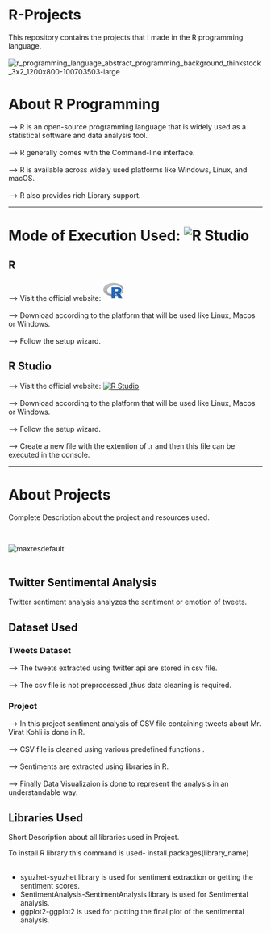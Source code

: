 # R-Projects
This repository contains the projects that I made in the R programming language.<br><br>
![r_programming_language_abstract_programming_background_thinkstock_3x2_1200x800-100703503-large](https://github.com/madhurimarawat/R-Projects/assets/105432776/9a06f25b-3fa1-42e1-84e9-aee50f167fe7)

# About R Programming

--> R is an open-source programming language that is widely used as a statistical software and data analysis tool.<br><br>
--> R generally comes with the Command-line interface.<br><br>
--> R is available across widely used platforms like Windows, Linux, and macOS.<br><br>
--> R also provides rich Library support.<br>

---
# Mode of Execution Used:  <img src="https://logos-download.com/wp-content/uploads/2020/06/RStudio_Logo.png" title="R Studio" alt="R Studio" width="40" height="40">
<h2>R</h2>
--> Visit the official website: <a href="https://www.r-project.org/"> <img src="https://github.com/devicons/devicon/blob/master/icons/r/r-original.svg" title="R Language" alt="R" width="40" height="40"> </a> <br> <br>
--> Download according to the platform that will be used like Linux, Macos or Windows.<br><br>
--> Follow the setup wizard.<br>
<h2>R Studio</h2>
--> Visit the official website: <a href="https://www.rstudio.com/categories/rstudio-ide/"> <img src="https://logos-download.com/wp-content/uploads/2020/06/RStudio_Logo.png" title="R Studio" alt="R Studio" width="40" height="40"></a> <br> <br>
--> Download according to the platform that will be used like Linux, Macos or Windows.<br><br>
--> Follow the setup wizard.<br><br>
--> Create a new file with the extention of .r and then this file can be executed in the console.

---

# About Projects
<p>Complete Description about the project and resources used.</p><br>

![maxresdefault](https://github.com/madhurimarawat/R-Projects/assets/105432776/ca409533-8052-4f66-a814-43816ff0521c)
<br><br>
<h2>Twitter Sentimental Analysis</h2>
Twitter sentiment analysis analyzes the sentiment or emotion of tweets. <br>
<h2>Dataset Used</h2>
<h3>Tweets Dataset</h3>
--> The tweets extracted using twitter api are stored in csv file.<br> <br>
--> The csv file is not preprocessed ,thus data cleaning is required.<br>

<h3>Project</h3>
--> In this project sentiment analysis of CSV file containing tweets about Mr. Virat Kohli is done in R.<br> <br>
--> CSV file is cleaned using various predefined functions .<br> <br>
--> Sentiments are extracted using libraries in R. <br> <br>
--> Finally Data Visualizaion is done to represent the analysis in an understandable way.<br>

<h2>Libraries Used</h2>
<p>Short Description about all libraries used in Project.</p>
To install R library this command is used- install.packages(library_name) <br><br>
<ul>
<li>syuzhet-syuzhet library is used for sentiment extraction or getting the sentiment scores. </li>
  <li>SentimentAnalysis-SentimentAnalysis library is used for Sentimental analysis.</li>
  <li>ggplot2-ggplot2 is used for plotting the final plot of the sentimental analysis.</li>
</ul>
